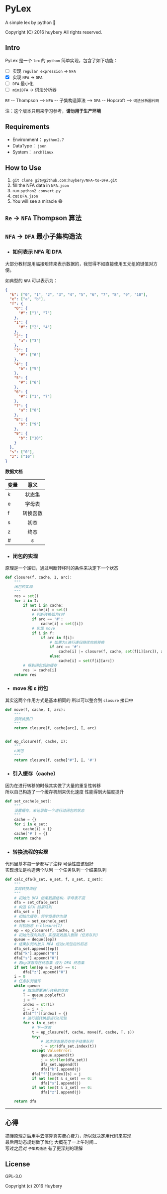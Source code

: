 # PyLex

A simple lex by python :snake:

Copyright (C) 2016 huybery All rights reserved.

## Intro

PyLex 是一个 `lex` 的 `python` 简单实现，包含了如下功能：

- [ ] 实现 `regular expression` -> `NFA`
- [x] 实现 `NFA` -> `DFA`
- [ ] `DFA` 最小化
- [ ] `miniDFA` -> 词法分析器

`RE` -- Thompson --> `NFA` -- 子集构造算法 --> `DFA` -- Hopcroft --> `词法分析器代码`

注：这个版本只用来学习参考，**请勿用于生产环境**

## Requirements

- Environment： `python2.7`  
- DataType： `json`  
- System： `archlinux`

## How to Use

1. `git clone git@github.com:huybery/NFA-to-DFA.git`
2. fill the NFA data in `NFA.json`
3. run  `python2 convert.py`
4. cat `DFA.json`
5. You will see a miracle :smile:


## `Re` -> `NFA` Thompson 算法


## `NFA` -> `DFA` 最小子集构造法

- ### 如何表示 NFA 和 DFA

大部分教材是用临接矩阵来表示数据的，我觉得不如直接使用五元组的键值对方便。

如典型的 `NFA` 可以表示为：

```json
{
  "k": ["0", "1", "2", "3", "4", "5", "6", "7", "8", "9", "10"],
  "e": ["a", "b"],
  "f": {
    "0": {
      "#": ["1", "7"]
    },
    "1": {
      "#": ["2", "4"]
    },
    "2": {
      "a": ["3"]
    },
    "3": {
      "#": ["6"]
    },
    "4": {
      "b": ["5"]
    },
    "5": {
      "#": ["6"]
    },
    "6": {
      "#": ["1", "7"]
    },
    "7": {
      "a": ["8"]
    },
    "8": {
      "b": ["9"]
    },
    "9": {
      "b": ["10"]
    }
  },
  "s": ["0"],
  "z": ["10"]
}
```

**数据文档**

| 变量        | 意义           |
| ------------- |:-------------:|
| k      | 状态集 |
| e      | 字母表 |
| f | 转换函数 |
| s | 初态  |
| z | 终态 |
| # | ε |

- ### 闭包的实现

原理是一个递归，通过判断转移时的条件来决定下一个状态

```python
def closure(f, cache, I, arc):
    """
    闭包的实现
    """
    res = set()
    for i in I:
        if not i in cache:
            cache[i] = set()
            # 判断转换弧为ε时
            if arc == '#':
                cache[i] = set([i])
            # 实现 move
            if i in f:
                if arc in f[i]:
                    # 如果为ε进行递归继续向前转换
                    if arc == '#':
                        cache[i] |= closure(f, cache, set(f[i][arc]), arc)
                    else:
                        cache[i] = set(f[i][arc])
        # 得到闭包后的缓存
        res |= cache[i]
    return res
```

- ### move 和 ε 闭包

其实这两个作用方式是基本相同的 所以可以整合到 `closure` 接口中

```python
def move(f, cache, I, arc):
    """
    弧转换接口
    """
    return closure(f, cache[arc], I, arc)


def ep_closure(f, cache, I):
    """
    ε闭包
    """
    return closure(f, cache["#"], I, '#')
```

- ### 引入缓存（cache）

因为在进行转移的时候其实做了大量的重复性转移  
所以自己构造了一个缓存机制来优化速度 性能得到大幅度提升

```python
def set_cache(e_set):
    """
    设置缓存，来记录每一个进行过闭包的状态
    """
    cache = {}
    for i in e_set:
        cache[i] = {}
    cache['#'] = {}
    return cache
```

- ### 转换流程的实现

代码里基本每一步都写了注释 可读性应该很好  
实现想法是构造两个队列 一个任务队列一个结果队列  


```python
def calc_dfa(k_set, e_set, f, s_set, z_set):
    """
    实现转换流程
    """
    # 初始化 DFA 结果数据结构，字母表不变
    dfa = set_dfa(e_set)
    # 构造 DFA 结果队列
    dfa_set = []
    # 初始化缓存，将字母表作为键
    cache = set_cache(e_set)
    # 对初始态 ε-closure(I)
    ep = ep_closure(f, cache, s_set)
    # 初始化双向列表，实现高效插入删除（任务队列）
    queue = deque([ep])
    # 结果队列内放入 NFA 经过ε闭包后的初态
    dfa_set.append([ep])
    dfa["k"].append("0")
    dfa["s"].append("0")
    # 若ep状态存在终态集 设为 DFA 终态集
    if not len(ep & z_set) == 0:
        dfa["z"].append("0")
    i = 0
    # 任务队列循环
    while queue:
        # 取出需要进行转移的状态
        T = queue.popleft()
        j = ""
        index = str(i)
        i = i + 1
        dfa["f"][index] = {}
        # 进行弧转换后进行ε闭包
        for s in e_set:
            # 下一状态
            t = ep_closure(f, cache, move(f, cache, T, s))
            try:
                # 这次状态是否存在于结果队列
                j = str(dfa_set.index(t))
            except ValueError:
                queue.append(t)
                j = str(len(dfa_set))
                dfa_set.append(t)
                dfa["k"].append(j)
            dfa["f"][index][s] = j
            if not len(t & s_set) == 0:
                dfa["s"].append(j)
            if not len(t & z_set) == 0:
                dfa["z"].append(j)

    return dfa
```

---

## 心得

搞懂原理之后用手去演算真实费心费力，所以就决定用代码来实现  
最后用动态规划做了优化  大概花了一上午时间...  
写过之后对 `子集构造法` 有了更深刻的理解

## License

GPL-3.0

Copyright (c) 2016 Huybery
